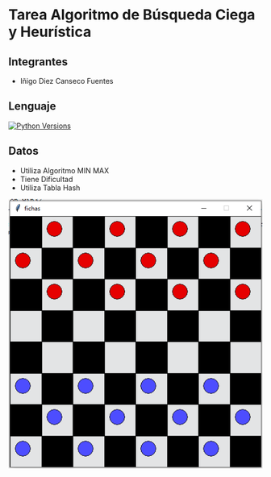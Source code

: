 # Tarea Algoritmo de Búsqueda Ciega y Heurística

## Integrantes

- Iñigo Diez Canseco Fuentes

## Lenguaje

[![Python Versions](https://img.shields.io/badge/python-3.6%20%7C%203.7%20%7C%203.8-blue)](https://www.python.org/downloads/release/python-382/)

## Datos

- Utiliza Algoritmo MIN MAX
- Tiene Dificultad
- Utiliza Tabla Hash

![Alt text](https://github.com/inigomanuel/Inteligencia-Artificial/blob/main/Juego%20Damas/Imgs/tablero.png)
